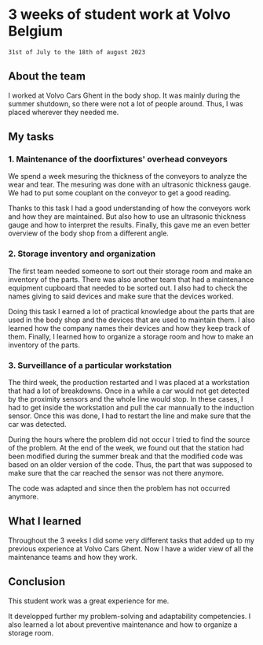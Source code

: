 # 3 weeks of student work at Volvo Belgium

`31st of July to the 18th of august 2023`

## About the team

I worked at Volvo Cars Ghent in the body shop.
It was mainly during the summer shutdown, so there were not a lot of people around.
Thus, I was placed wherever they needed me.

## My tasks

### 1. Maintenance of the doorfixtures' overhead conveyors

We spend a week mesuring the thickness of the conveyors to analyze the wear and tear.
The mesuring was done with an ultrasonic thickness gauge.
We had to put some couplant on the conveyor to get a good reading.

Thanks to this task I had a good understanding of how the conveyors work and how they are maintained.
But also how to use an ultrasonic thickness gauge and how to interpret the results.
Finally, this gave me an even better overview of the body shop from a different angle.

### 2. Storage inventory and organization

The first team needed someone to sort out their storage room and make an inventory of the parts.
There was also another team that had a maintenance equipment cupboard that needed to be sorted out.
I also had to check the names giving to said devices and make sure that the devices worked.

Doing this task I earned a lot of practical knowledge about the parts that are used in the body shop and the devices that are used to maintain them.
I also learned how the company names their devices and how they keep track of them.
Finally, I learned how to organize a storage room and how to make an inventory of the parts.

### 3. Surveillance of a particular workstation

The third week, the production restarted and I was placed at a workstation that had a lot of breakdowns.
Once in a while a car would not get detected by the proximity sensors and the whole line would stop.
In these cases, I had to get inside the workstation and pull the car mannually to the induction sensor.
Once this was done, I had to restart the line and make sure that the car was detected.

During the hours where the problem did not occur I tried to find the source of the problem.
At the end of the week, we found out that the station had been modified during the summer break and that the modified code was based on an older version of the code.
Thus, the part that was supposed to make sure that the car reached the sensor was not there anymore.

The code was adapted and since then the problem has not occurred anymore.

## What I learned

Throughout the 3 weeks I did some very different tasks that added up to my previous experience at Volvo Cars Ghent.
Now I have a wider view of all the maintenance teams and how they work.

## Conclusion

This student work was a great experience for me.

It developped further my problem-solving and adaptability competencies.
I also learned a lot about preventive maintenance and how to organize a storage room.